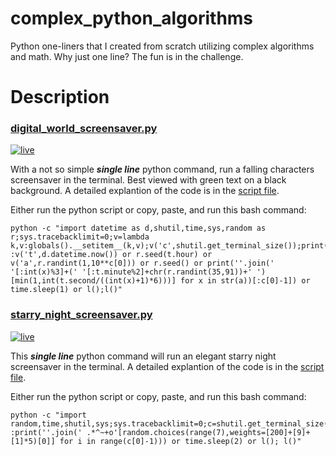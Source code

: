 # complex_python_algorithms
Python one-liners that I created from scratch utilizing complex algorithms and math.
Why just one line? The fun is in the challenge.

# Description
### [digital_world_screensaver.py](https://github.com/jamesapdx/fun_python/blob/master/digital_world_screensaver.py)

[![live](https://github.com/jamesapdx/fun_python/raw/master/screenshots/thumbnails/Screenshot_digital_world_th.png)](https://github.com/jamesapdx/fun_python/raw/master/screenshots/Screenshot_digital_world.png)

With a not so simple ***single line*** python command, run a falling characters screensaver in the terminal. Best viewed with
green text on a black background. A detailed explantion of the code is in the [script file](https://github.com/jamesapdx/complex_python_algorithms/blob/master/digital_world_screensaver.py).

Either run the python script or copy, paste, and run this bash command:
```
python -c "import datetime as d,shutil,time,sys,random as r;sys.tracebacklimit=0;v=lambda k,v:globals().__setitem__(k,v);v('c',shutil.get_terminal_size());print('\n'*c[1]);l=lambda :v('t',d.datetime.now()) or r.seed(t.hour) or v('a',r.randint(1,10**c[0])) or r.seed() or print(''.join('    '[:int(x)%3]+(' '[:t.minute%2]+chr(r.randint(35,91))+' ')[min(1,int(t.second/((int(x)+1)*6)))] for x in str(a))[:c[0]-1]) or time.sleep(1) or l();l()"
```

### [starry_night_screensaver.py](https://github.com/jamesapdx/fun_python/blob/master/starry_night_screensaver.py)

[![live](https://github.com/jamesapdx/fun_python/raw/master/screenshots/thumbnails/Screenshot_starry_night_th.png)](https://github.com/jamesapdx/fun_python/raw/master/screenshots/Screenshot_starry_night.png)

This ***single line*** python command will run an elegant starry night screensaver in the terminal. A detailed explantion of the code is in the [script file](https://github.com/jamesapdx/complex_python_algorithms/blob/master/starry_nights_screensaver.py).

Either run the python script or copy, paste, and run this bash command:
```
python -c "import random,time,shutil,sys;sys.tracebacklimit=0;c=shutil.get_terminal_size();print('\n'*c[1]);l=lambda :print(''.join(' .*^~+o'[random.choices(range(7),weights=[200]+[9]+[1]*5)[0]] for i in range(c[0]-1))) or time.sleep(2) or l(); l()"
```
